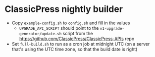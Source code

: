 # ClassicPress nightly builder

- Copy `example-config.sh` to `config.sh` and fill in the values
  - `UPGRADE_API_SCRIPT` should point to the `v1-upgrade-generator/update.sh`
    script from the https://github.com/ClassicPress/ClassicPress-APIs repo
- Set `full-build.sh` to run as a cron job at midnight UTC (on a server that's using
  the UTC time zone, so that the build date is right)
